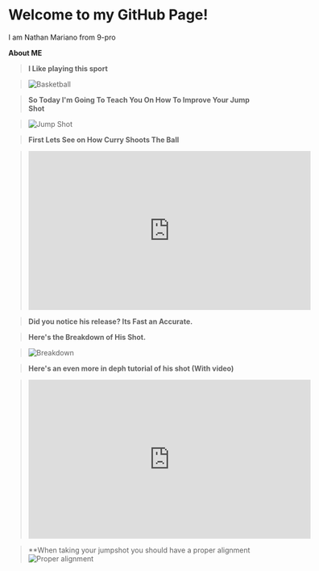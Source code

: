 # Welcome to my GitHub Page!
I am Nathan Mariano from 9-pro
	
**About ME**

>**I Like playing this sport**


  >![Basketball](https://user-images.githubusercontent.com/118333424/202359142-7d949d68-9c5a-494a-8449-0bf1c068f0be.png)

> **So Today I'm Going To Teach You On How To Improve Your Jump Shot**
 
 
 >![Jump Shot](https://user-images.githubusercontent.com/118333424/202585269-de6458aa-1a60-4c1a-8268-abcd66fd723e.png)

>**First Lets See on How Curry Shoots The Ball**

><iframe width="560" height="315" src="https://www.youtube.com/embed/cyaqJuQwoZs" title="YouTube video player" frameborder="0" allow="accelerometer; autoplay; clipboard-write; encrypted-media; gyroscope; picture-in-picture" allowfullscreen></iframe>

>**Did you notice his release? Its Fast an Accurate.**

>**Here's the Breakdown of His Shot.**

>![Breakdown](https://user-images.githubusercontent.com/118333424/202587393-14f83cde-a96c-4f81-a516-2712ec83b6f8.png)

>**Here's an even more in deph tutorial of his shot (With video)**

><iframe width="560" height="315" src="https://www.youtube.com/embed/_anxl_hE9jQ" title="YouTube video player" frameborder="0" allow="accelerometer; autoplay; clipboard-write; encrypted-media; gyroscope; picture-in-picture" allowfullscreen></iframe>

>**When taking your jumpshot you should have a proper alignment
>![Proper alignment](https://user-images.githubusercontent.com/118333424/202971659-7fb3e900-19ac-483a-8c08-351d8627753b.png)
